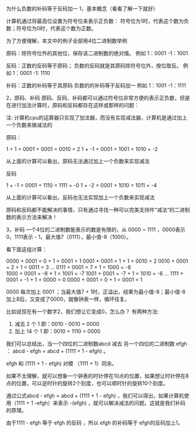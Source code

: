 为什么负数的补码等于反码加一
1，基本概念（看看了解一下就好）

计算机通过将最高位设置为符号位来表示正负数：
符号位为1时，代表这个数为负数；符号位为0时，代表这个数为正数。

为了方便理解，本文中的例子全部用4位二进制数举例

原码：除符号位外的其他位，保存该二进制数的绝对值。
例如 1：0001   -1：1001

反码：正数的反码等于原码；
           负数的反码就是其原码除符号位外，按位取反。
例如 1：0001   -1: 1110

补码：正数的补码等于其原码
            负数的的补码等于反码加一
例如 1：1001    -1：1111

2，原码、补码
原码、反码、补码都可以通过符号位非常方便的表示正负数，但是在进行加法计算时，原码和反码都存在这样或那样的问题：

注: 计算机cpu的运算器只实现了加法器，而没有实现减法器，计算机是通过加上一个负数来做减法的

原码：

1 + 1 = 0001 + 0001 = 0010 = 2 
1 + -1 = 0001 + 1001 = 1010 = -2

从上面的计算可以看出，原码无法通过加上一个负数来实现减法

反码

1 + -1 = 0001 + 1110 = 1111 = -0
1 + -2 = 0001 + 1010 = 1011 = -4

从上面的计算可以看出，反码也无法实现加上一个负数来实现减法

原码和反码都不能解决的事情，只有通过寻找一种可以完美支持件“减法“的二进制数的表示方法来解决！

3，补码
一个4位的二进制数能表示的数是有限的，从 0000 ~ 1111 ，0000表示0，1111表示 - 1，最大值7（0111），最小值-8（1000）。

看下面这组计算：


0000 + 0001 =  0 + 1 = 0001 = 1
0001 + 0001 = 1 + 1 = 0010 = 2
0010 + 0001 = 2 + 1 = 0011 = 3
...
0111 + 0001 = 7 + 1 = 1000 = -8  
1000 + 0001 = -8 + 1 = 1001 = -7
1001 + 0001 = -7 + 1 = 1010 = -6
...
1111 + 0001 = -1 + 1 = 0000 = 0
0000 + 0001 =  0 + 1 = 0001 = 1


0000 每次加上 0001 ；当最大值7 + 1时，正溢出，结果为最小值-8；最小值-8加上8后，又变成了0000，就像钟表一样，循环往复。

比如说现在有一个数字2，我们想让它变成0，怎么办？
有两种方法:
1. 减去 2 个 1  即：0010 - 0010 = 0000
2. 加上  14 个 1 即：0010 + 1110 = 0000

我们可以总结出，当一个四位的二进制数abcd 减去 另一个四位的二进制数 efgh ： abcd - efgh = abcd + (1111 + 1 - efgh) 。

efgh 和 (1111 + 1 - efgh) 对模 （1111 + 1）同余。

如果不太理解，就可以想象一个钟表的时针停在10点的位置，如果想让时针停在8点的位置，可以逆时针的旋转2个刻度，也可以顺时针的旋转10个刻度。

通过公式abcd - efgh = abcd + (1111 + 1 - efgh) ，我们可以得出，如果计算机使用（1111 + 1 -efgh）来表示 -(efgh) ，就可以解决减法的问题。这就是我们补码的原理。

由于1111 - efgh 等于 efgh 的反码 ，所以 efgh 的补码等于 efgh的反码加上1。